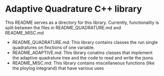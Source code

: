 # Adaptive Quadrature C++ library
This README serves as a directory for this library.  Currently, functionality is split between the files in README_QUADRATURE.md and README_MISC.md

*  README_QUADRATURE.md:  This library contains classes the run single quadratures on finctions of one variable.
*  README_ADAPTIVE.md:  This library conatins classes that implement the adaptive quadrature tree and the code to read and write the jsons 
*  README_MISC.md:  This library contains miscellaneous functions (like the ploylog integrand) that have various uses
